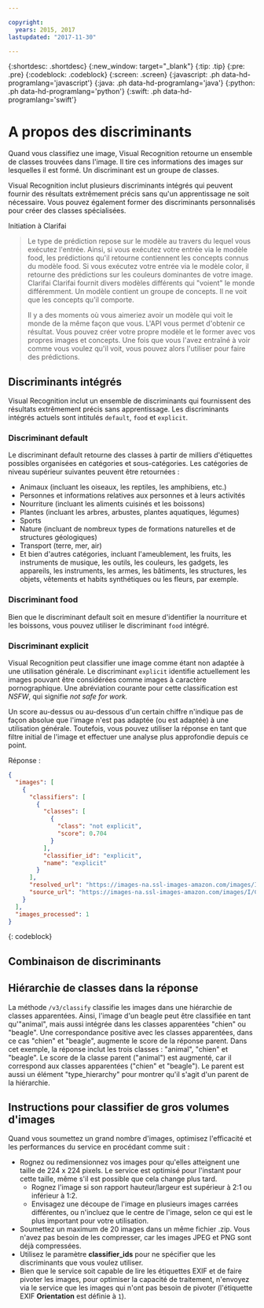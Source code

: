 ```yaml
---

copyright:
  years: 2015, 2017
lastupdated: "2017-11-30"

---
```


{:shortdesc: .shortdesc}
{:new_window: target="_blank"}
{:tip: .tip}
{:pre: .pre}
{:codeblock: .codeblock}
{:screen: .screen}
{:javascript: .ph data-hd-programlang='javascript'}
{:java: .ph data-hd-programlang='java'}
{:python: .ph data-hd-programlang='python'}
{:swift: .ph data-hd-programlang='swift'}

# A propos des discriminants

Quand vous classifiez une image, Visual Recognition retourne un ensemble de classes trouvées dans l'image. Il tire ces informations des images sur lesquelles il est formé. Un discriminant est un groupe de classes.

Visual Recognition inclut plusieurs discriminants intégrés qui peuvent fournir des résultats extrêmement précis sans qu'un apprentissage ne soit nécessaire. Vous pouvez également former des discriminants personnalisés pour créer des classes spécialisées.

Initiation à Clarifai
> Le type de prédiction repose sur le modèle au travers du lequel vous exécutez l'entrée. Ainsi, si vous exécutez votre entrée via le modèle food, les prédictions qu'il retourne contiennent les concepts connus du modèle food. Si vous exécutez votre entrée via le modèle color, il retourne des prédictions sur les couleurs dominantes de votre image.
Clarifai
> Clarifai fournit divers modèles différents qui "voient" le monde différemment. Un modèle contient un groupe de concepts. Il ne voit que les concepts qu'il comporte.
>
> Il y a des moments où vous aimeriez avoir un modèle qui voit le monde de la même façon que vous. L'API vous permet d'obtenir ce résultat. Vous pouvez créer votre propre modèle et le former avec vos propres images et concepts. Une fois que vous l'avez entraîné à voir comme vous voulez qu'il voit, vous pouvez alors l'utiliser pour faire des prédictions.

## Discriminants intégrés

Visual Recognition inclut un ensemble de discriminants qui fournissent des résultats extrêmement précis sans apprentissage. Les discriminants intégrés actuels sont intitulés `default`, `food` et `explicit`.

### Discriminant default

Le discriminant default retourne des classes à partir de milliers d'étiquettes possibles organisées en catégories et sous-catégories. Les catégories de niveau supérieur suivantes peuvent être retournées :

- Animaux (incluant les oiseaux, les reptiles, les amphibiens, etc.)
- Personnes et informations relatives aux personnes et à leurs activités
- Nourriture (incluant les aliments cuisinés et les boissons)
- Plantes (incluant les arbres, arbustes, plantes aquatiques, légumes)
- Sports
- Nature (incluant de nombreux types de formations naturelles et de structures géologiques)
- Transport (terre, mer, air)
- Et bien d'autres catégories, incluant l'ameublement, les fruits, les instruments de musique, les outils, les couleurs, les gadgets, les appareils, les instruments, les armes, les bâtiments, les structures, les objets, vêtements et habits synthétiques ou les fleurs, par exemple.

### Discriminant food

Bien que le discriminant default soit en mesure d'identifier la nourriture et les boissons, vous pouvez utiliser le discriminant `food` intégré.

### Discriminant explicit

Visual Recognition peut classifier une image comme étant non adaptée à une utilisation générale. Le discriminant `explicit` identifie actuellement les images pouvant être considérées comme images à caractère pornographique. Une abréviation courante pour cette classification est _NSFW_, qui signifie _not safe for work._

Un score au-dessus ou au-dessous d'un certain chiffre n'indique pas de façon absolue que l'image n'est pas adaptée (ou est adaptée) à une utilisation générale. Toutefois, vous pouvez utiliser la réponse en tant que filtre initial de l'image et effectuer une analyse plus approfondie depuis ce point.

Réponse :
```json
{
  "images": [
    {
      "classifiers": [
        {
          "classes": [
            {
              "class": "not explicit",
              "score": 0.704
            }
          ],
          "classifier_id": "explicit",
          "name": "explicit"
        }
      ],
      "resolved_url": "https://images-na.ssl-images-amazon.com/images/I/C1XxZKbHSrS._SL1000_.png",
      "source_url": "https://images-na.ssl-images-amazon.com/images/I/C1XxZKbHSrS._SL1000_.png"
    }
  ],
  "images_processed": 1
}
```
{: codeblock}

## Combinaison de discriminants


## Hiérarchie de classes dans la réponse

La méthode `/v3/classify` classifie les images dans une hiérarchie de classes apparentées. Ainsi, l'image d'un beagle peut être classifiée en tant qu'"animal", mais aussi intégrée dans les classes apparentées "chien" ou "beagle". Une correspondance positive avec les classes apparentées, dans ce cas "chien" et "beagle", augmente le score de la réponse parent. Dans cet exemple, la réponse inclut les trois classes : "animal", "chien" et "beagle". Le score de la classe parent ("animal") est augmenté, car il correspond aux classes apparentées ("chien" et "beagle"). Le parent est aussi un élément "type\_hierarchy" pour montrer qu'il s'agit d'un parent de la hiérarchie.

## Instructions pour classifier de gros volumes d'images

Quand vous soumettez un grand nombre d'images, optimisez l'efficacité et les performances du service en procédant comme suit :

- Rognez ou redimensionnez vos images pour qu'elles atteignent une taille de 224 x 224 pixels. Le service est optimisé pour l'instant pour cette taille, même s'il est possible que cela change plus tard.
    - Rognez l'image si son rapport hauteur/largeur est supérieur à 2:1 ou inférieur à 1:2.
    - Envisagez une découpe de l'image en plusieurs images carrées différentes, ou n'incluez que le centre de l'image, selon ce qui est le plus important pour votre utilisation.
- Soumettez un maximum de 20 images dans un même fichier .zip. Vous n'avez pas besoin de les compresser, car les images JPEG et PNG sont déjà compressées.
- Utilisez le paramètre **classifier_ids** pour ne spécifier que les discriminants que vous voulez utiliser.
- Bien que le service soit capable de lire les étiquettes EXIF et de faire pivoter les images, pour optimiser la capacité de traitement, n'envoyez via le service que les images qui n'ont pas besoin de pivoter (l'étiquette EXIF **Orientation** est définie à `1`).
